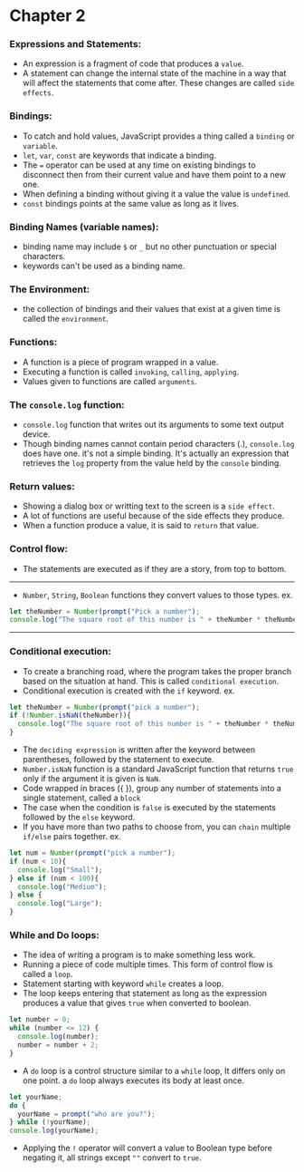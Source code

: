 # Chapter 2
### Expressions and Statements:
- An expression is a fragment of code that produces a `value`.
- A statement can change the internal state of the machine in a way that will affect the statements that come after. These changes are called `side effects`.

### Bindings:
- To catch and hold values, JavaScript provides a thing called a `binding` or `variable`.
- `let`, `var`, `const` are keywords that indicate a binding.
- The `=` operator can be used at any time on existing bindings to disconnect then from their current value and have them point to a new one.
- When defining a binding without giving it a value the value is `undefined`.
- `const` bindings points at the same value as long as it lives.

### Binding Names (variable names):
- binding name may include `$` or `_` but no other punctuation or special characters.
- keywords can't be used as a binding name.

### The Environment:
- the collection of bindings and their values that exist at a given time is called the `environment`.

### Functions:
- A function is a piece of program wrapped in a value.
- Executing a function is called `invoking`, `calling`, `applying`.
- Values given to functions are called `arguments`.

### The `console.log` function:
- `console.log` function that writes out its arguments to some text output device.
- Though binding names cannot contain period characters (.), `console.log` does have one. it's not a simple binding. It's actually an expression that retrieves the `log` property from the value held by the `console` binding.

### Return values:
- Showing a dialog box or writting text to the screen is a `side effect`.
- A lot of functions are useful because of the side effects they produce.
- When a function produce a value, it is said to `return` that value.

### Control flow:
- The statements are executed as if they are a story, from top to bottom.
---
- `Number`, `String`, `Boolean` functions they convert values to those types.
ex.
```js
let theNumber = Number(prompt("Pick a number");
console.log("The square root of this number is " + theNumber * theNumber);
```
---
### Conditional execution:
- To create a branching road, where the program takes the proper branch based on the situation at hand. This is called `conditional execution`.
- Conditional execution is created with the `if` keyword.
ex.
```js 
let theNumber = Number(prompt("pick a number");
if (!Number.isNaN(theNumber)){
  console.log("The square root of this number is " + theNumber * theNumber);
}
```
- The `deciding expression` is written after the keyword between parentheses, followed by the statement to execute.
- `Number.isNaN` function is a standard JavaScript function that returns `true` only if the argument it is given is `NaN`.
- Code wrapped in braces ({ }), group any number of statements into a single statement, called a `block`
- The case when the condition is `false` is executed by the statements followed by the `else` keyword.
- If you have more than two paths to choose from, you can `chain` multiple `if/else` pairs together.
ex.
```js
let num = Number(prompt("pick a number");
if (num < 10){
  console.log("Small");
} else if (num < 100){
  console.log("Medium");
} else {
  console.log("Large");
}
```

### While and Do loops:
- The idea of writing a program is to make something less work.
- Running a piece of code multiple times. This form of control flow is called a `loop`.
- Statement starting with keyword `while` creates a loop.
- The loop keeps entering that statement as long as the expression produces a value that gives `true` when converted to boolean.
```js
let number = 0;
while (number <= 12) {
  console.log(number);
  number = number + 2;
}
```
- A `do` loop is a control structure similar to a `while` loop, It differs only on one point. a `do` loop always executes its body at least once.
```js
let yourName;
do {
  yourName = prompt("who are you?");
} while (!yourName);
console.log(yourName);
```
- Applying the `!` operator will convert a value to Boolean type before negating it, all strings except `""` convert to `true`.

